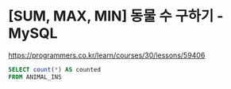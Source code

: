 # [SUM, MAX, MIN] 동물 수 구하기 - MySQL

https://programmers.co.kr/learn/courses/30/lessons/59406

```sql
SELECT count(*) AS counted
FROM ANIMAL_INS
```

